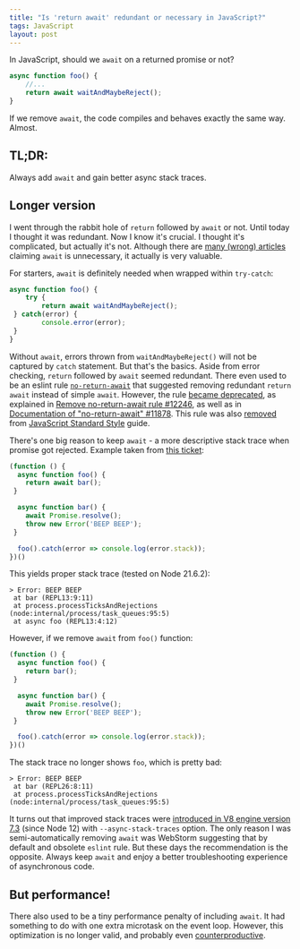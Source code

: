 ```yaml
---
title: "Is 'return await' redundant or necessary in JavaScript?"
tags: JavaScript
layout: post
---
```


In JavaScript, should we `await` on a returned promise or not?

```js
async function foo() {
    //...
    return await waitAndMaybeReject();
}
```

If we remove `await`, the code compiles and behaves exactly the same way.
Almost.

## TL;DR:

Always add `await` and gain better async stack traces.

## Longer version

I went through the rabbit hole of `return` followed by `await` or not.
Until today I thought it was redundant.
Now I know it's crucial.
I thought it's complicated, but actually it's not.
Although there are [many (wrong) articles](https://jakearchibald.com/2017/await-vs-return-vs-return-await/) claiming `await` is unnecessary, it actually is very valuable.

For starters, `await` is definitely needed when wrapped within `try-catch`:

```js
async function foo() {
    try {
        return await waitAndMaybeReject();
 } catch(error) {
        console.error(error);
 }
}
```

Without `await`, errors thrown from `waitAndMaybeReject()` will not be captured by `catch` statement.
But that's the basics.
Aside from error checking, `return` followed by `await` seemed redundant.
There even used to be an eslint rule [`no-return-await`](https://eslint.org/docs/latest/rules/no-return-await) that suggested removing redundant `return await` instead of simple `await`.
However, the rule [became deprecated](https://github.com/eslint/eslint/pull/17417), as explained in [Remove no-return-await rule #12246](https://github.com/eslint/eslint/issues/12246), as well as in [Documentation of "no-return-await" #11878](https://github.com/eslint/eslint/issues/11878).
This rule was also [removed](https://github.com/standard/standard/issues/1442) from [JavaScript Standard Style](https://github.com/standard/standard) guide.

There's one big reason to keep `await` - a more descriptive stack trace when promise got rejected.
Example taken from [this ticket](https://github.com/eslint/eslint/issues/11878#issuecomment-505363819):

```js
(function () {
  async function foo() {
    return await bar();
 }

  async function bar() {
    await Promise.resolve();
    throw new Error('BEEP BEEP');
 }

  foo().catch(error => console.log(error.stack));
})()
```

This yields proper stack trace (tested on Node 21.6.2):

```
> Error: BEEP BEEP
 at bar (REPL13:9:11)
 at process.processTicksAndRejections (node:internal/process/task_queues:95:5)
 at async foo (REPL13:4:12)
```

However, if we remove `await` from `foo()` function:

```js
(function () {
  async function foo() {
    return bar();
 }

  async function bar() {
    await Promise.resolve();
    throw new Error('BEEP BEEP');
 }

  foo().catch(error => console.log(error.stack));
})()
```

The stack trace no longer shows `foo`, which is pretty bad:

```
> Error: BEEP BEEP
 at bar (REPL26:8:11)
 at process.processTicksAndRejections (node:internal/process/task_queues:95:5)
```

It turns out that improved stack traces were [introduced in V8 engine version 7.3](https://stackoverflow.com/questions/44806135/why-no-return-await-vs-const-x-await/44806230#44806230) (since Node 12) with `--async-stack-traces` option.
The only reason I was semi-automatically removing `await` was WebStorm suggesting that by default and obsolete `eslint` rule.
But these days the recommendation is the opposite.
Always keep `await` and enjoy a better troubleshooting experience of asynchronous code.

## But performance!

There also used to be a tiny performance penalty of including `await`.
It had something to do with one extra microtask on the event loop.
However, this optimization is no longer valid, and probably even [counterproductive](https://v8.dev/blog/fast-async).

